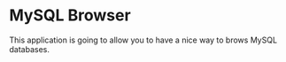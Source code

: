 # MySQL Browser

This application is going to allow you to have a nice way to brows MySQL databases.
